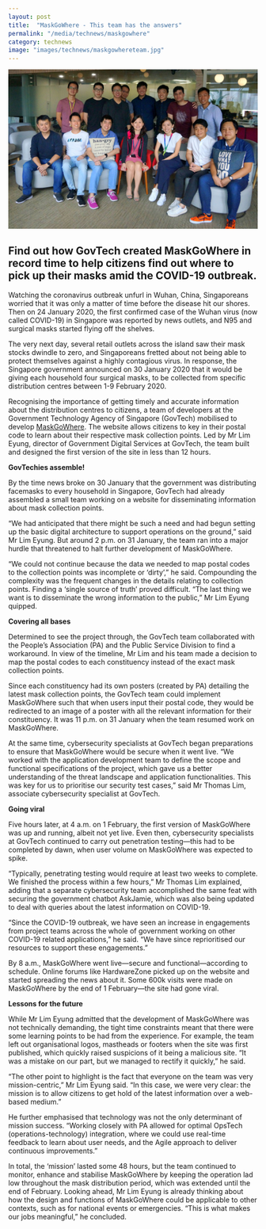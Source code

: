 ```yaml
---
layout: post
title:  "MaskGoWhere - This team has the answers"
permalink: "/media/technews/maskgowhere"
category: technews
image: "images/technews/maskgowhereteam.jpg"
---
```


![The GovTech MaskGoWhere team](/images/technews/maskgowhereteam.jpg)

Find out how GovTech created MaskGoWhere in record time to help citizens find out where to pick up their masks amid the COVID-19 outbreak.
---
 
Watching the coronavirus outbreak unfurl in Wuhan, China, Singaporeans worried that it was only a matter of time before the disease hit our shores. Then on 24 January 2020, the first confirmed case of the Wuhan virus (now called COVID-19) in Singapore was reported by news outlets, and N95 and surgical masks started flying off the shelves.

The very next day, several retail outlets across the island saw their mask stocks dwindle to zero, and Singaporeans fretted about not being able to protect themselves against a highly contagious virus. In response, the Singapore government announced on 30 January 2020 that it would be giving each household four surgical masks, to be collected from specific distribution centres between 1-9 February 2020. 

Recognising the importance of getting timely and accurate information about the distribution centres to citizens, a team of developers at the Government Technology Agency of Singapore (GovTech) mobilised to develop [MaskGoWhere](https://www.maskgowhere.gov.sg). The website allows citizens to key in their postal code to learn about their respective mask collection points. Led by Mr Lim Eyung, director of Government Digital Services at GovTech, the team built and designed the first version of the site in less than 12 hours.


**GovTechies assemble!**

By the time news broke on 30 January that the government was distributing facemasks to every household in Singapore, GovTech had already assembled a small team working on a website for disseminating information about mask collection points. 

“We had anticipated that there might be such a need and had begun setting up the basic digital architecture to support operations on the ground,” said Mr Lim Eyung. But around 2 p.m. on 31 January, the team ran into a major hurdle that threatened to halt further development of MaskGoWhere.

“We could not continue because the data we needed to map postal codes to the collection points was incomplete or ‘dirty’,” he said. Compounding the complexity was the frequent changes in the details relating to collection points. Finding a ‘single source of truth’ proved difficult. “The last thing we want is to disseminate the wrong information to the public,” Mr Lim Eyung quipped. 


**Covering all bases**

Determined to see the project through, the GovTech team collaborated with the People’s Association (PA) and the Public Service Division to find a workaround. In view of the timeline, Mr Lim and his team made a decision to map the postal codes to each constituency instead of the exact mask collection points.

Since each constituency had its own posters (created by PA) detailing the latest mask collection points, the GovTech team could implement MaskGoWhere such that when users input their postal code, they would be redirected to an image of a poster with all the relevant information for their constituency. It was 11 p.m. on 31 January when the team resumed work on MaskGoWhere. 

At the same time, cybersecurity specialists at GovTech began preparations to ensure that MaskGoWhere would be secure when it went live. “We worked with the application development team to define the scope and functional specifications of the project, which gave us a better understanding of the threat landscape and application functionalities. This was key for us to prioritise our security test cases,” said Mr Thomas Lim, associate cybersecurity specialist at GovTech.


**Going viral**

Five hours later, at 4 a.m. on 1 February, the first version of MaskGoWhere was up and running, albeit not yet live. Even then, cybersecurity specialists at GovTech continued to carry out penetration testing—this had to be completed by dawn, when user volume on MaskGoWhere was expected to spike. 

“Typically, penetrating testing would require at least two weeks to complete. We finished the process within a few hours,” Mr Thomas Lim explained, adding that a separate cybersecurity team accomplished the same feat with securing the government chatbot AskJamie, which was also being updated to deal with queries about the latest information on COVID-19. 

“Since the COVID-19 outbreak, we have seen an increase in engagements from project teams across the whole of government working on other COVID-19 related applications,” he said. “We have since reprioritised our resources to support these engagements.”

By 8 a.m., MaskGoWhere went live—secure and functional—according to schedule. Online forums like HardwareZone picked up on the website and started spreading the news about it. Some 600k visits were made on MaskGoWhere by the end of 1 February—the site had gone viral. 


**Lessons for the future**

While Mr Lim Eyung admitted that the development of MaskGoWhere was not technically demanding, the tight time constraints meant that there were some learning points to be had from the experience. For example, the team left out organisational logos, mastheads or footers when the site was first published, which quickly raised suspicions of it being a malicious site. “It was a mistake on our part, but we managed to rectify it quickly,” he said.

“The other point to highlight is the fact that everyone on the team was very mission-centric,” Mr Lim Eyung said. “In this case, we were very clear: the mission is to allow citizens to get hold of the latest information over a web-based medium.”

He further emphasised that technology was not the only determinant of mission success. “Working closely with PA allowed for optimal OpsTech (operations-technology) integration, where we could use real-time feedback to learn about user needs, and the Agile approach to deliver continuous improvements.”

In total, the ‘mission’ lasted some 48 hours, but the team continued to monitor, enhance and stabilise MaskGoWhere by keeping the operation lad low throughout the mask distribution period, which was extended until the end of February. Looking ahead, Mr Lim Eyung is already thinking about how the design and functions of MaskGoWhere could be applicable to other contexts, such as for national events or emergencies. “This is what makes our jobs meaningful,” he concluded.
